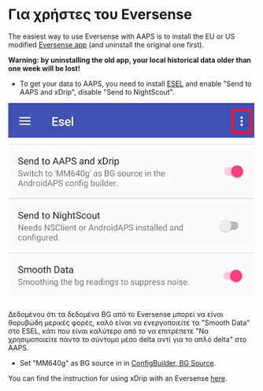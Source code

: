 # Για χρήστες του Eversense

The easiest way to use Eversense with AAPS is to install the EU or US modified [Eversense app](https://cr4ck3d3v3r53n53.club/) (and uninstall the original one first).

**Warning: by uninstalling the old app, your local historical data older than one week will be lost!**

- To get your data to AAPS, you need to install [ESEL](https://github.com/BernhardRo/Esel/blob/master/apk/debug/app-debug.apk) and enable "Send to AAPS and xDrip", disable "Send to NightScout".

![ESEL Broadcast](../images/ESEL.png)

Δεδομένου ότι τα δεδομένα BG από το Eversense μπορεί να είναι θορυβώδη μερικές φορές, καλό είναι να ενεργοποιείτε τα "Smooth Data" στο ESEL, κάτι που είναι καλύτερο από το να επιτρέπετε "Να χρησιμοποιείτε πάντα το σύντομο μέσο delta αντί για το απλό delta" στο AAPS.

- Set "MM640g" as BG source in in [ConfigBuilder, BG Source](../Configuration/Config-Builder.md#bg-source).

You can find the instruction for using xDrip with an Eversense [here](https://github.com/BernhardRo/Esel/tree/master/apk).
